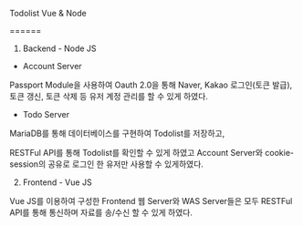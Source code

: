 Todolist Vue & Node

======

1. Backend - Node JS

- Account Server

Passport Module을 사용하여 Oauth 2.0을 통해 Naver, Kakao 로그인(토큰 발급), 토큰 갱신, 토큰 삭제 등 유저 계정 관리를 할 수 있게 하였다.

- Todo Server

MariaDB를 통해 데이터베이스를 구현하여 Todolist를 저장하고,

RESTFul API를 통해 Todolist를 확인할 수 있게 하였고 Account Server와 cookie-session의 공유로 로그인 한 유저만 사용할 수 있게하였다.


2. Frontend - Vue JS

Vue JS를 이용하여 구성한 Frontend 웹 Server와 WAS Server들은 모두 RESTFul API를 통해 통신하며 자료를 송/수신 할 수 있게 하였다.